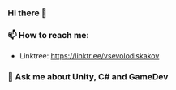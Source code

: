 ### Hi there 🖖
### 📫 How to reach me: 
- Linktree: https://linktr.ee/vsevolodiskakov
### 💬 Ask me about Unity, C# and GameDev

<!--
**viskakov/viskakov** is a ✨ _special_ ✨ repository because its `README.md` (this file) appears on your GitHub profile.

Here are some ideas to get you started:

- 🔭 I’m currently working on ...
- 🌱 I’m currently learning ...
- 👯 I’m looking to collaborate on ...
- 🤔 I’m looking for help with ...
- 💬 Ask me about ...
- 📫 How to reach me: ...
- 😄 Pronouns: ...
- ⚡ Fun fact: ...
-->
